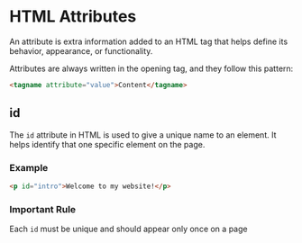 # HTML Attributes

An attribute is extra information added to an HTML tag that helps define its behavior, appearance, or functionality.

Attributes are always written in the opening tag, and they follow this pattern:

```html
<tagname attribute="value">Content</tagname>
```

## id

The `id` attribute in HTML is used to give a unique name to an element. It helps identify that one specific element on the page.

### Example

```html
<p id="intro">Welcome to my website!</p>
```

### Important Rule

Each `id` must be unique and should appear only once on a page
